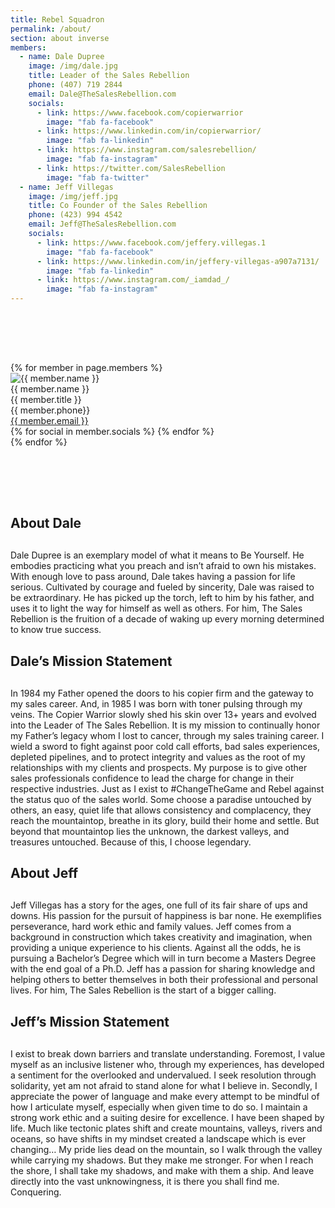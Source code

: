 ```yaml
---
title: Rebel Squadron
permalink: /about/
section: about inverse
members:
  - name: Dale Dupree
    image: /img/dale.jpg
    title: Leader of the Sales Rebellion
    phone: (407) 719 2844
    email: Dale@TheSalesRebellion.com
    socials:
      - link: https://www.facebook.com/copierwarrior
        image: "fab fa-facebook"
      - link: https://www.linkedin.com/in/copierwarrior/
        image: "fab fa-linkedin"
      - link: https://www.instagram.com/salesrebellion/
        image: "fab fa-instagram"
      - link: https://twitter.com/SalesRebellion
        image: "fab fa-twitter"
  - name: Jeff Villegas
    image: /img/jeff.jpg
    title: Co Founder of the Sales Rebellion
    phone: (423) 994 4542
    email: Jeff@TheSalesRebellion.com
    socials:
      - link: https://www.facebook.com/jeffery.villegas.1
        image: "fab fa-facebook"
      - link: https://www.linkedin.com/in/jeffery-villegas-a907a7131/
        image: "fab fa-linkedin"
      - link: https://www.instagram.com/_iamdad_/
        image: "fab fa-instagram"
---
```


<div class="row" style="padding:80px 0">
  <div class="column large-6 large-offset-3">
    <div class="row large-up-2">
      {% for member in page.members %}
      <div class="column column-block">
        <div class="about">
          <img src="{{ member.image }}" alt="{{ member.name }}" />
          <div class="name">{{ member.name }}</div>
          <div class="title">{{ member.title }}</div>
          <div class="phone">{{ member.phone}}</div>
          <div class="email"><a href="mailto:{{ member.email }}">{{ member.email }}</a></div>
          <div class="social">
            {% for social in member.socials %}
            <a aria-label="" href="{{ social.link }}"><i class="{{ social.image }}"></i></a>
            {% endfor %}
          </div>
        </div>
      </div>
      {% endfor %}
    </div>
</div>
</div>
<div class="row" style="margin-bottom:60px">
  <div class="column medium-8 medium-offset-2">
    <h2 class="text-xlarge" style="margin-bottom:30px">About Dale</h2>
    <p>Dale Dupree is an exemplary model of what it means to Be Yourself. He embodies practicing what you preach and isn’t afraid to own his mistakes. With enough love to pass around, Dale takes having a passion for life serious. Cultivated by courage and fueled by sincerity, Dale was raised to be extraordinary. He has picked up the torch, left to him by his father, and uses it to light the way for himself as well as others. For him, The Sales Rebellion is the fruition of a decade of waking up every morning determined to know true success.</p>
    <h2 class="text-xlarge" style="margin-bottom:30px">Dale’s Mission Statement</h2>
    <p>In 1984 my Father opened the doors to his copier firm and the gateway to my sales career. And, in 1985 I was born with toner pulsing through my veins. The Copier Warrior slowly shed his skin over 13+ years and evolved into the Leader of The Sales Rebellion. It is my mission to continually honor my Father’s legacy whom I lost to cancer, through my sales training career. I wield a sword to fight against poor cold call efforts, bad sales experiences, depleted pipelines, and to protect integrity and values as the root of my relationships with my clients and prospects. My purpose is to give other sales professionals confidence to lead the charge for change in their respective industries. Just as I exist to #ChangeTheGame and Rebel against the status quo of the sales world. Some choose a paradise untouched by others, an easy, quiet life that allows consistency and complacency, they reach the mountaintop, breathe in its glory, build their home and settle. But beyond that mountaintop lies the unknown, the darkest valleys, and treasures untouched. Because of this, I choose legendary.</p>
    <h2 class="text-xlarge" style="margin-bottom:30px">About Jeff</h2>
    <p>Jeff Villegas has a story for the ages, one full of its fair share of ups and downs. His passion for the pursuit of happiness is bar none. He exemplifies perseverance, hard work ethic and family values. Jeff comes from a background in construction which takes creativity and imagination, when providing a unique experience to his clients. Against all the odds, he is pursuing a Bachelor’s Degree which will in turn become a Masters Degree with the end goal of a Ph.D. Jeff has a passion for sharing knowledge and helping others to better themselves in both their professional and personal lives. For him, The Sales Rebellion is the start of a bigger calling.</p>
    <h2 class="text-xlarge" style="margin-bottom:30px">Jeff’s Mission Statement</h2>
    <p>I exist to break down barriers and translate understanding. Foremost, I value myself as an inclusive listener who, through my experiences, has developed a sentiment for the overlooked and undervalued. I seek resolution through solidarity, yet am not afraid to stand alone for what I believe in. Secondly, I appreciate the power of language and make every attempt to be mindful of how I articulate myself, especially when given time to do so. I maintain a strong work ethic and a suiting desire for excellence. I have been shaped by life. Much like tectonic plates shift and create mountains, valleys, rivers and oceans, so have shifts in my mindset created a landscape which is ever changing… My pride lies dead on the mountain, so I walk through the valley while carrying my shadows. But they make me stronger. For when I reach the shore, I shall take my shadows, and make with them a ship. And leave directly into the vast unknowingness, it is there you shall find me. Conquering.</p>
  </div>
</div>
